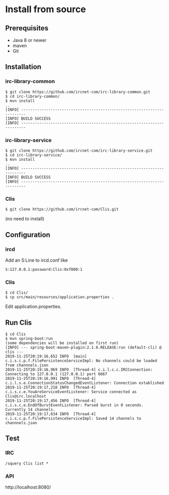 # Install from source
## Prerequisites
* Java 8 or newer
* maven
* Git

## Installation
### irc-library-common
```
$ git clone https://github.com/ircnet-com/irc-library-common.git
$ cd irc-library-common/
$ mvn install
..
[INFO] ------------------------------------------------------------------------
[INFO] BUILD SUCCESS
[INFO] ------------------------------------------------------------------------
```

### irc-library-service
```
$ git clone https://github.com/ircnet-com/irc-library-service.git
$ cd irc-library-service/
$ mvn install
..
[INFO] ------------------------------------------------------------------------
[INFO] BUILD SUCCESS
[INFO] ------------------------------------------------------------------------
```

### Clis
```
$ git clone https://github.com/ircnet-com/Clis.git
```
(no need to install)

## Configuration
### ircd
Add an S:Line to ircd.conf like
```
S:127.0.0.1:password:Clis:0xf000:1
```
### Clis
```
$ cd Clis/
$ cp src/main/resources/application.properties .
```

Edit application.properties.


## Run Clis
```
$ cd Clis
$ mvn spring-boot:run
(some dependencies will be installed on first run)
[INFO] --- spring-boot-maven-plugin:2.1.6.RELEASE:run (default-cli) @ clis ---
2019-11-25T20:19:16,652 INFO  [main] c.i.s.c.p.f.FilePersistenceServiceImpl: No channels could be loaded from channnels.json
2019-11-25T20:19:16,969 INFO  [Thread-4] c.i.l.c.c.IRCConnection: Connecting to 127.0.0.1 (127.0.0.1) port 6667
2019-11-25T20:19:16,991 INFO  [Thread-4] c.i.l.s.e.ConnectionStatusChangedEventListener: Connection established
2019-11-25T20:19:17,218 INFO  [Thread-4] c.i.s.c.e.YouAreServiceEventListener: Service connected as Clis@irc.localhost
2019-11-25T20:19:17,456 INFO  [Thread-4] c.i.s.c.e.EndOfBurstEventListener: Parsed burst in 0 seconds. Currently 14 channels.
2019-11-25T20:19:17,634 INFO  [Thread-4] c.i.s.c.p.f.FilePersistenceServiceImpl: Saved 14 channels to channnels.json
```

## Test
### IRC
```
/squery Clis list * 
```

### API
http://localhost:8080/
